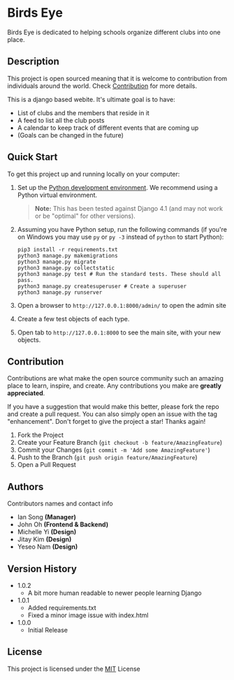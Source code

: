 # Birds Eye

Birds Eye is dedicated to helping schools organize different clubs into one place.

## Description

This project is open sourced meaning that it is welcome to contribution from individuals around the world. Check [Contribution](#Contribution) for more details.

This is a django based webite. It's ultimate goal is to have:
* List of clubs and the members that reside in it
* A feed to list all the club posts
* A calendar to keep track of different events that are coming up
* (Goals can be changed in the future)

## Quick Start

To get this project up and running locally on your computer:
1. Set up the [Python development environment](https://developer.mozilla.org/en-US/docs/Learn/Server-side/Django/development_environment).
   We recommend using a Python virtual environment.
   > **Note:** This has been tested against Django 4.1 (and may not work or be "optimal" for other versions).
1. Assuming you have Python setup, run the following commands (if you're on Windows you may use `py` or `py -3` instead of `python` to start Python):
   ```
   pip3 install -r requirements.txt
   python3 manage.py makemigrations
   python3 manage.py migrate
   python3 manage.py collectstatic
   python3 manage.py test # Run the standard tests. These should all pass.
   python3 manage.py createsuperuser # Create a superuser
   python3 manage.py runserver
   ```

1. Open a browser to `http://127.0.0.1:8000/admin/` to open the admin site
1. Create a few test objects of each type.
1. Open tab to `http://127.0.0.1:8000` to see the main site, with your new objects.

## Contribution

Contributions are what make the open source community such an amazing place to learn, inspire, and create. Any contributions you make are **greatly appreciated**.

If you have a suggestion that would make this better, please fork the repo and create a pull request. You can also simply open an issue with the tag "enhancement".
Don't forget to give the project a star! Thanks again!

1. Fork the Project
2. Create your Feature Branch (`git checkout -b feature/AmazingFeature`)
3. Commit your Changes (`git commit -m 'Add some AmazingFeature'`)
4. Push to the Branch (`git push origin feature/AmazingFeature`)
5. Open a Pull Request

## Authors

Contributors names and contact info

* Ian Song **(Manager)**
* John Oh **(Frontend & Backend)**
* Michelle Yi **(Design)**
* Jitay Kim **(Design)**
* Yeseo Nam **(Design)**

## Version History

* 1.0.2
   * A bit more human readable to newer people learning Django
* 1.0.1
   * Added requirements.txt
   * Fixed a minor image issue with index.html
* 1.0.0
    * Initial Release

## License

This project is licensed under the [MIT](https://opensource.org/licenses/MIT) License
